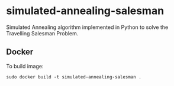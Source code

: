 # simulated-annealing-salesman

Simulated Annealing algorithm implemented in Python to solve the Travelling Salesman Problem.

## Docker

To build image:

```shell
sudo docker build -t simulated-annealing-salesman .
```